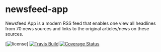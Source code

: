 # newsfeed-app
Newsfeed App is a modern RSS feed that enables one view all headlines from 70 news sources and links to the original articles/news on these sources.

[![license](https://img.shields.io/github/license/mashape/apistatus.svg?style=plastic)]
[![Travis Build](https://travis-ci.org/Vynessa/newsfeed-app.svg?branch=develop)](https://travis-ci.org/Vynessa/newsfeed-app)
[![Coverage Status](https://coveralls.io/repos/github/Vynessa/inverted-index-api/badge.svg?branch=back-end)](https://coveralls.io/github/Vynessa/inverted-index-api?branch=back-end)